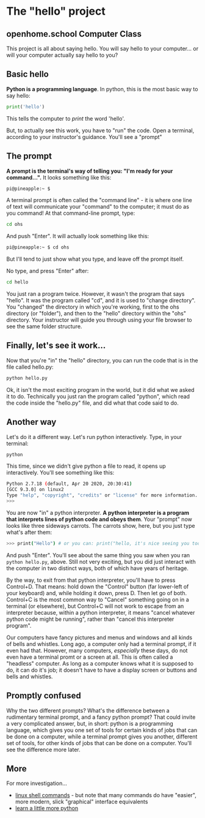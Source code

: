 # The "hello" project
## openhome.school Computer Class

This project is all about saying hello.  You will say hello to your computer... or will your
computer actually say hello to you?

## Basic hello

**Python is a programming language**.  In python, this is the most basic way to say hello:

```python
print('hello')
```

This tells the computer to *print* the word 'hello'.

But, to actually see this work, you have to "run" the code.  Open a terminal, according to your
instructor's guidance.  You'll see a "prompt"

## The prompt

**A prompt is the terminal's way of telling you: "I'm ready for your command...".**  It looks
something like this:

```sh
pi@pineapple:~ $ 
```

A terminal prompt is often called the "command line" - it is where one line of text will communicate
your "command" to the computer; it must do as you command!  At that command-line prompt, type:

```sh
cd ohs
```

And push "Enter".  It will actually look something like this:

```sh
pi@pineapple:~ $ cd ohs
```

But I'll tend to just show what you type, and leave off the prompt itself.

No type, and press "Enter" after:

```sh
cd hello
```

You just ran a program twice.  However, it wasn't the program that says "hello".  It was the program
called "cd", and it is used to "change directory".  You "changed" the directory in which you're
working, first to the ohs directory (or "folder"), and then to the "hello" directory within the
"ohs" directory.  Your instructor will guide you through using your file browser to see the same
folder structure.

## Finally, let's see it work...

Now that you're "in" the "hello" directory, you can run the code that is in the file called hello.py:

```sh
python hello.py
```

Ok, it isn't the most exciting program in the world, but it did what we asked it to do.  Technically
you just ran the program called "python", which read the code inside the "hello.py" file, and did
what that code said to do.

## Another way

Let's do it a different way.  Let's run python interactively.  Type, in your terminal:

```sh
python
```

This time, since we didn't give python a file to read, it opens up interactively.  You'll see
something like this:

```sh
Python 2.7.18 (default, Apr 20 2020, 20:30:41) 
[GCC 9.3.0] on linux2
Type "help", "copyright", "credits" or "license" for more information.
>>> 
```

You are now "in" a python interpreter.  **A python interpreter is a program that interprets lines of
python code and obeys them**.  Your "prompt" now looks like three sideways carrots.  The carrots
show, here, but you just type what's after them:

```sh
>>> print("Hello") # or you can: print("hello, it's nice seeing you today!")
```

And push "Enter".  You'll see about the same thing you saw when you ran `python hello.py`, above. 
Still not very exciting, but you did just interact with the computer in two distinct ways, both of
which have years of heritage.

By the way, to exit from that python interpreter, you'll have to press Control+D.  That means: hold
down the "Control" button (far lower-left of your keyboard) and, while holding it down, press D.
Then let go of both.  Control+C is the most common way to "Cancel" something going on in a terminal
(or elsewhere), but Control+C will not work to escape from an interpreter because, within a python
interpreter, it means "cancel whatever python code might be running", rather than "cancel this
interpreter program".

Our computers have fancy pictures and menus and windows and all kinds of bells and whistles.  Long
ago, a computer only had a terminal prompt, if it even had that.  However, many computers,
*especially* these days, do not even have a terminal promt or a screen at all. This is often
called a "headless" computer.  As long as a computer knows what it is supposed to do, it can do
it's job; it doesn't have to have a display screen or buttons and bells and whistles.

## Promptly confused

Why the two different prompts?  What's the difference between a rudimentary terminal prompt, and a
fancy python prompt?  That could invite a very complicated answer, but, in short: python is a
programming language, which gives you one set of tools for certain kinds of jobs that can be done on
a computer, while a terminal prompt gives you another, different set of tools, for other kinds of
jobs that can be done on a computer.  You'll see the difference more later.

## More

For more investigation...

* [linux shell commands](https://www.hostinger.com/tutorials/linux-commands) - but note that many commands do have "easier", more modern, slick "graphical" interface equivalents
* [learn a little more python](https://docs.python.org/3/tutorial/introduction.html)
